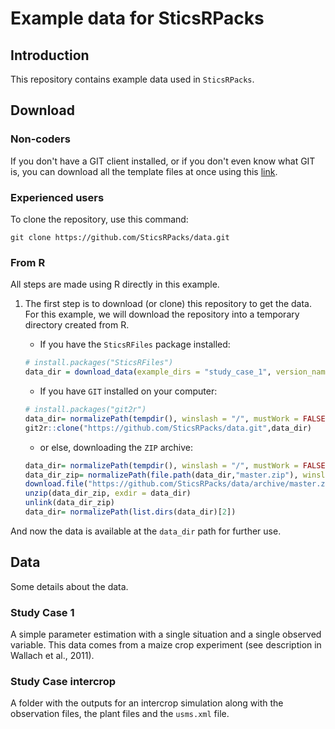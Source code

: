 # Example data for SticsRPacks

## Introduction

This repository contains example data used in `SticsRPacks`.

## Download

### Non-coders

If you don't have a GIT client installed, or if you don't even know what GIT is, you can download all the template files at once using this [link](https://github.com/SticsRPacks/data/archive/master.zip).

### Experienced users

To clone the repository, use this command:

```
git clone https://github.com/SticsRPacks/data.git
```

### From R

All steps are made using R directly in this example.

1. The first step is to download (or clone) this repository to get the data. For this example, we will download the repository into a temporary directory created from R.

    * If you have the `SticsRFiles` package installed:

    ```r
    # install.packages("SticsRFiles")
    data_dir = download_data(example_dirs = "study_case_1", version_name = "V9.0")
    ```

    * If you have `GIT` installed on your computer:

    ```r
    # install.packages("git2r")
    data_dir= normalizePath(tempdir(), winslash = "/", mustWork = FALSE)
    git2r::clone("https://github.com/SticsRPacks/data.git",data_dir)
    ```

   * or else, downloading the `ZIP` archive:

    ```r
    data_dir= normalizePath(tempdir(), winslash = "/", mustWork = FALSE)
    data_dir_zip= normalizePath(file.path(data_dir,"master.zip"), winslash = "/", mustWork = FALSE)
    download.file("https://github.com/SticsRPacks/data/archive/master.zip", data_dir_zip)
    unzip(data_dir_zip, exdir = data_dir)
    unlink(data_dir_zip)
    data_dir= normalizePath(list.dirs(data_dir)[2])
    ```

And now the data is available at the `data_dir` path for further use.

## Data

Some details about the data.

### Study Case 1

A simple parameter estimation with a single situation and a single observed variable. This data comes from a maize crop experiment (see description in Wallach et al., 2011).

### Study Case intercrop

A folder with the outputs for an intercrop simulation along with the observation files, the plant files and the `usms.xml` file.

